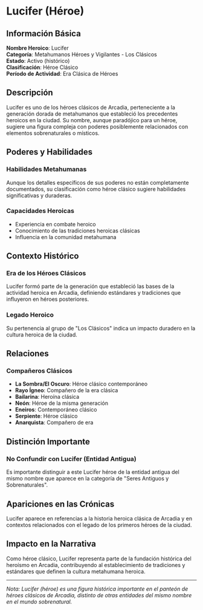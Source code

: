 # Lucifer (Héroe)

## Información Básica

**Nombre Heroico**: Lucifer  
**Categoría**: Metahumanos Héroes y Vigilantes - Los Clásicos  
**Estado**: Activo (histórico)  
**Clasificación**: Héroe Clásico  
**Período de Actividad**: Era Clásica de Héroes

## Descripción

Lucifer es uno de los héroes clásicos de Arcadia, perteneciente a la generación dorada de metahumanos que estableció los precedentes heroicos en la ciudad. Su nombre, aunque paradójico para un héroe, sugiere una figura compleja con poderes posiblemente relacionados con elementos sobrenaturales o místicos.

## Poderes y Habilidades

### Habilidades Metahumanas
Aunque los detalles específicos de sus poderes no están completamente documentados, su clasificación como héroe clásico sugiere habilidades significativas y duraderas.

### Capacidades Heroicas
- Experiencia en combate heroico
- Conocimiento de las tradiciones heroicas clásicas
- Influencia en la comunidad metahumana

## Contexto Histórico

### Era de los Héroes Clásicos
Lucifer formó parte de la generación que estableció las bases de la actividad heroica en Arcadia, definiendo estándares y tradiciones que influyeron en héroes posteriores.

### Legado Heroico
Su pertenencia al grupo de "Los Clásicos" indica un impacto duradero en la cultura heroica de la ciudad.

## Relaciones

### Compañeros Clásicos
- **La Sombra/El Oscuro**: Héroe clásico contemporáneo
- **Rayo Ígneo**: Compañero de la era clásica
- **Bailarina**: Heroína clásica
- **Neón**: Héroe de la misma generación
- **Eneiros**: Contemporáneo clásico
- **Serpiente**: Héroe clásico
- **Anarquista**: Compañero de era

## Distinción Importante

### No Confundir con Lucifer (Entidad Antigua)
Es importante distinguir a este Lucifer héroe de la entidad antigua del mismo nombre que aparece en la categoría de "Seres Antiguos y Sobrenaturales".

## Apariciones en las Crónicas

Lucifer aparece en referencias a la historia heroica clásica de Arcadia y en contextos relacionados con el legado de los primeros héroes de la ciudad.

## Impacto en la Narrativa

Como héroe clásico, Lucifer representa parte de la fundación histórica del heroísmo en Arcadia, contribuyendo al establecimiento de tradiciones y estándares que definen la cultura metahumana heroica.

---

*Nota: Lucifer (héroe) es una figura histórica importante en el panteón de héroes clásicos de Arcadia, distinto de otras entidades del mismo nombre en el mundo sobrenatural.*